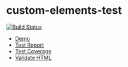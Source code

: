 # custom-elements-test

[![Build Status](https://travis-ci.org/worthoid/test.svg?branch=master)](https://travis-ci.org/worthoid/test)

* [Demo](https://worthoid.github.io/test)
* [Test Report](https://worthoid.github.io/test/reports/HeadlessChrome)
* [Test Coverage](https://worthoid.github.io/test/reports/HeadlessChrome/coverage)
* [Validate HTML](https://validator.w3.org/nu/?showoutline=yes&showimagereport=yes&doc=https%3A%2F%2Fworthoid.github.io%2Ftest)
